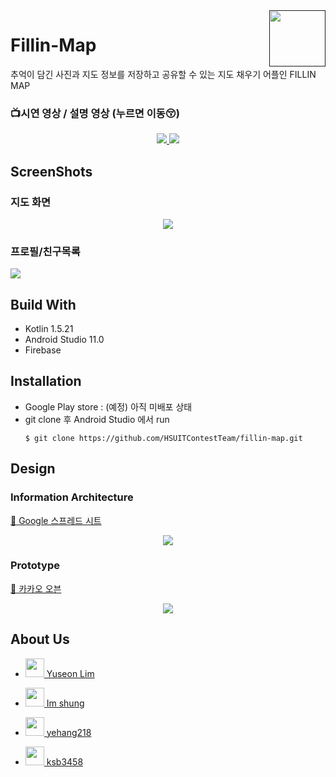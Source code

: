 <a href="">
    <img src="https://user-images.githubusercontent.com/67352902/134118053-5c33741c-694a-4008-87d1-a5afe0b979eb.png" align="right" height="90" />
</a>

# Fillin-Map

추억이 담긴 사진과 지도 정보를 저장하고 공유할 수 있는 지도 채우기 어플인 FILLIN MAP
### :tv:시연 영상 / 설명 영상 (누르면 이동😚)
<center>
<a href="https://youtu.be/bkH-0xRsxOM">
    <img src="http://img.youtube.com/vi/bkH-0xRsxOM/0.jpg"/>
</a>
<a href="https://youtu.be/R4jrzsnGyE0">
    <img src="http://img.youtube.com/vi/R4jrzsnGyE0/0.jpg"/>
</a>
</center>


## ScreenShots

### 지도 화면
<p align="center">
<img src="https://user-images.githubusercontent.com/67352902/134122409-953b8ded-3d34-4eb0-9b63-bed2c9790f8e.png"></p>

### 프로필/친구목록
<img src="https://user-images.githubusercontent.com/67352902/134123123-2ad4c3c5-6f71-45ef-b318-291d843a37ee.png"></p>


## Build With

- Kotlin 1.5.21
- Android Studio 11.0
- Firebase


## Installation

- Google Play store : (예정) 아직 미배포 상태
- git clone 후 Android Studio 에서 run
	```shell
	$ git clone https://github.com/HSUITContestTeam/fillin-map.git
	```


## Design

### Information Architecture
[:link: Google 스프레드 시트](https://docs.google.com/spreadsheets/d/1Rpa0oGXCNZ_0timZmMJ-p79qE4Y-RbT6AmciDuoZh9w/edit?usp=sharing)

<p align="center">
<img src="https://user-images.githubusercontent.com/67352902/124473825-bdb07800-ddda-11eb-9749-c7befae8fc5e.jpg"></p>


### Prototype

[:link: 카카오 오븐](https://ovenapp.io/view/PR2x8dVfWWEm1j91vHb98Fg22YqnQ8PD/hk2fZ)
<p align="center">
<img src="https://user-images.githubusercontent.com/67352902/134116671-c5743862-693d-4bbc-bf93-7284732ff8c5.png"></p>


## About Us
- <a href="https://github.com/devyuseon">
    <img src="https://avatars.githubusercontent.com/u/67352902?v=4" vertical-align="middle" height="30" /> Yuseon Lim
</a>

- <a href="https://github.com/im-shung">
    <img src="https://avatars.githubusercontent.com/u/67851738?v=4" vertical-align="middle" height="30" /> Im shung
</a>

- <a href="https://github.com/yehang218">
    <img src="https://avatars.githubusercontent.com/u/69100145?v=4" vertical-align="middle" height="30" /> yehang218
</a>

- <a href="https://github.com/ksb3458">
    <img src="https://avatars.githubusercontent.com/u/86918962?v=4" vertical-align="middle" height="30" /> ksb3458
</a>
